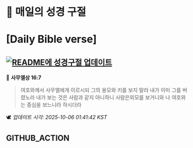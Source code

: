 # 🙏 매일의 성경 구절
# [Daily Bible verse]
## [![README에 성경구절 업데이트](https://github.com/DONGSUKA/first_test/actions/workflows/update-readme-bible.yml/badge.svg)](https://github.com/DONGSUKA/first_test/actions/workflows/update-readme-bible.yml)
<!-- START_BIBLE_VERSE -->
📖 **사무엘상 16:7**
> 여호와께서 사무엘에게 이르시되 그의 용모와 키를 보지 말라 내가 이미 그를 버렸노라 내가 보는 것은 사람과 같지 아니하니 사람은외모를 보거니와 나 여호와는 중심을 보느니라 하시더라

🕊️ _업데이트 시각: 2025-10-06 01:41:42 KST_
  <!-- END_BIBLE_VERSE -->
## GITHUB_ACTION
